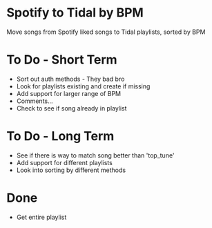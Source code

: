 # Spotify to Tidal by BPM
Move songs from Spotify liked songs to Tidal playlists, sorted by BPM

# To Do - Short Term
- Sort out auth methods - They bad bro
- Look for playlists existing and create if missing
- Add support for larger range of BPM
- Comments...
- Check to see if song already in playlist

# To Do - Long Term
- See if there is way to match song better than 'top_tune'
- Add support for different playlists
- Look into sorting by different methods

# Done
- Get entire playlist